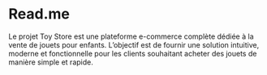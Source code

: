 # Read.me
Le projet Toy Store est une plateforme e-commerce complète dédiée à la vente de jouets pour enfants. L’objectif est de fournir une solution intuitive, moderne et fonctionnelle pour les clients souhaitant acheter des jouets de manière simple et rapide.
